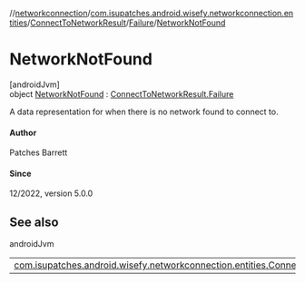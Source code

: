 //[networkconnection](../../../../../index.md)/[com.isupatches.android.wisefy.networkconnection.entities](../../../index.md)/[ConnectToNetworkResult](../../index.md)/[Failure](../index.md)/[NetworkNotFound](index.md)

# NetworkNotFound

[androidJvm]\
object [NetworkNotFound](index.md) : [ConnectToNetworkResult.Failure](../index.md)

A data representation for when there is no network found to connect to.

#### Author

Patches Barrett

#### Since

12/2022, version 5.0.0

## See also

androidJvm

| | |
|---|---|
| [com.isupatches.android.wisefy.networkconnection.entities.ConnectToNetworkResult.Failure](../index.md) |  |
